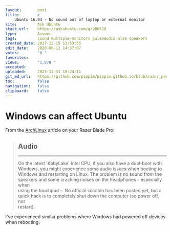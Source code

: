 ```yaml
---
layout:       post
title:        >
    Ubuntu 16.04 - No sound out of laptop or external monitor
site:         Ask Ubuntu
stack_url:    https://askubuntu.com/q/986529
type:         Answer
tags:         sound multiple-monitors pulseaudio alsa speakers
created_date: 2017-12-15 11:53:55
edit_date:    2020-06-12 14:37:07
votes:        "0 "
favorites:    
views:        "1,879 "
accepted:     
uploaded:     2023-12-31 10:24:11
git_md_url:   https://github.com/pippim/pippim.github.io/blob/main/_posts/2017/2017-12-15-Ubuntu-16.04-No-sound-out-of-laptop-or-external-monitor.md
toc:          false
navigation:   false
clipboard:    false
---
```


# Windows can affect Ubuntu

From the [ArchLinux][1] article on your Razer Blade Pro:

> ## Audio  
>   
>   
> ----------  
>   
>   
> On the latest 'KabyLake' Intel CPU, if you also have a dual-boot with  
> Windows, you might experience some audio issues when booting to  
> Windows and restarting on Linux. The problem is no sound from the  
> speakers and some cracking noises on the headphones - especially when  
> using the touchpad -. No official solution has been posted yet, but a  
> quick hack is to completely shut down the computer (so power off, not  
> restart).  


I've experienced similar problems where Windows had powered off devices when rebooting.

  [1]: https://wiki.archlinux.org/index.php/Razer_Blade

